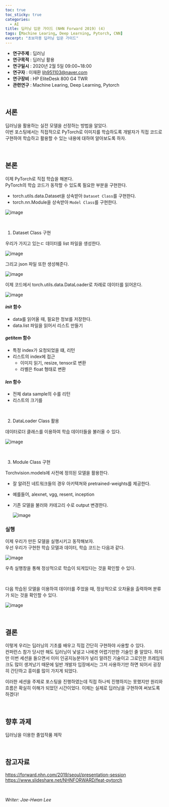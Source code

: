 ```yaml
---
toc: true
toc_sticky: true
categories:
  - AI
title: 딥러닝 입문 가이드 (NHN Forward 2019) (4)
tags: [Machine Learing, Deep Learning, Pytorch, CNN]
excerpt: "초보자용 딥러닝 입문 가이드"
---
```


* **연구주제** : 딥러닝
* **연구목적** : 딥러닝 활용
* **연구일시** : 2020년 2월 5일 09:00~18:00
* **연구자** : 이재환 <ljh951103@naver.com>
* **연구장비** : HP EliteDesk 800 G4 TWR
* **관련연구** : Machine Learing, Deep Learning, Pytorch

<br/>

## 서론

딥러닝을 활용하는 실전 모델을 선정하는 방법을 알았다.  
이번 포스팅에서는 직접적으로 PyTorch로 이미지를 학습하도록 개발자가 직접 코드로 구현하여 학습하고 활용할 수 있는 내용에 대하여 알아보도록 하자.

<br/>

## 본론

이제 PyTorch로 직접 학습을 해본다.  
PyTorch의 학습 코드가 동작할 수 있도록 필요한 부분을 구현한다.

- torch.utils.data.Dataset을 상속받아 `Dataset Class`를 구현한다.
- torch.nn.Module을 상속받아 `Model Class`를 구현한다.

![image](https://user-images.githubusercontent.com/57826388/73760135-4bd09b00-47b0-11ea-969a-a794f91f73f1.png)

<br/>

1. Dataset Class 구현

우리가 가지고 있는ㄷ 데이터를 list 파일을 생성한다.

![image](https://user-images.githubusercontent.com/57826388/73760281-76baef00-47b0-11ea-9a59-48ab613bcacc.png)

그리고 json 파일 또한 생성해준다.

![image](https://user-images.githubusercontent.com/57826388/73760367-905c3680-47b0-11ea-99d8-55691e7f06b3.png)

이제 코드에서 torch.utils.data.DataLoader로 차례로 데이터를 읽어온다.

![image](https://user-images.githubusercontent.com/57826388/73760483-b8e43080-47b0-11ea-9af0-032f9b604f58.png)

#### _init_ 함수

- data를 읽어올 때, 필요한 정보를 저장한다.
- data.list 파일을 읽어서 리스트 만들기

#### _getitem_ 함수

- 특정 index가 요청되었을 떄, 리턴
- 리스트의 index에 접근  
  - 이미지 읽기, resize, tensor로 변환
  - 라벨은 float 형태로 변환

#### _len_ 함수

- 전체 data sample의 수를 리턴
- 리스트의 크기를 

<br/>

2. DataLoader Class 활용

데이터로더 클래스를 이용하여 학습 데이터들을 불러올 수 있다. 

![image](https://user-images.githubusercontent.com/57826388/73760997-8850c680-47b1-11ea-8a82-adeda39a53d6.png)

<br/>

3. Module Class 구현

Torchvision.models에 사전에 정의된 모델을 활용한다.

- 잘 알려진 네트워크들의 경우 아키텍쳐와 pretrained-weights를 제공한다.
- 예를들어, alexnet, vgg, resent, inception
- 기존 모델을 불러와 카테고리 수로 output 변경한다.
  
  ![image](https://user-images.githubusercontent.com/57826388/73761548-5c821080-47b2-11ea-9e30-d72558b8fde9.png)

### **실행**

이제 우리가 만든 모델을 실행시키고 동작해보자.  
우선 우리가 구현한 학습 모델과 데이터, 학습 코드는 다음과 같다.

![image](https://user-images.githubusercontent.com/57826388/73761741-981cda80-47b2-11ea-88f5-8c74f5482430.png)

우측 실행창을 통해 정상적으로 학습이 되게있다는 것을 확인할 수 있다.  

<br/>

다음 학습된 모델을 이용하여 데이터를 주었을 때, 정상적으로 오차율을 출력하며 분류가 되는 것을 확인할 수 있다.

![image](https://user-images.githubusercontent.com/57826388/73762481-9b649600-47b3-11ea-9400-a34357c8ec61.png)

<br/>

## 결론

이렇게 우리는 딥러닝의 기초를 배우고 직접 간단히 구현하야 사용할 수 있다.  
컨퍼런스 참가 당시만 해도 딥러닝이 낯설고 나에겐 어렵기만한 기술인 줄 알았다. 하지만 이번 세션을 들으면서 이미 인공지능분야가 널리 알려진 기술이고 그로인한 프레임워크도 많이 생겨났기 때문에 일반 개발자 입장에서는 그저 사용하기만 하면 되어서 굉장히 간단하고 흥미를 많이 가지게 되었다.  

이러한 세션을 주제로 포스팅을 진행하였는데 직접 하나씩 진행하지는 못했지만 원리와 흐름은 확실히 이해가 되었던 시간이었다. 이제는 실제로 딥러닝을 구현하여 써보도록 하겠다!

<br/>

## 향후 과제

딥러닝을 이용한 졸업작품 제작

<br/>

## 참고자료

<https://forward.nhn.com/2019/seoul/presentation-session>  
<https://www.slideshare.net/NHNFORWARD/feat-pytorch>

<br/>

*Writer: Jae-Hwan Lee*


